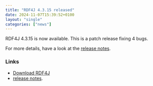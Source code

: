 ```yaml
---
title: "RDF4J 4.3.15 released"
date: 2024-11-07T15:39:52+0100
layout: "single"
categories: ["news"]
---
```

RDF4J 4.3.15 is now available. This is a patch release fixing 4 bugs.

For more details, have a look at the [release notes](/release-notes/4.3.15).
<!--more-->
### Links

- [Download RDF4J](/download/)
- [release notes](/release-notes/4.3.15).
